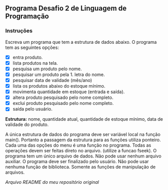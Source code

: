 ## Programa Desafio 2 de Linguagem de Programação

### Instruções

Escreva um programa que tem a estrutura de dados abaixo. O programa tem as seguintes opções:

- [x] entra produto.
- [x] lista produtos na tela.
- [x] pesquisa um produto pelo nome.
- [x] pesquisar um produto pela 1. letra do nome.
- [x] pesquisar data de validade (mês/ano)
- [x] lista os produtos abaixo do estoque mínimo. 
- [x] movimenta quantidade em estoque (entrada e saída).
- [x] altera produto pesquisado pelo nome completo.
- [x] exclui produto pesquisado pelo nome completo.
- [x] saída pelo usuário.

**Estrutura:** nome, quantidade atual, quantidade de estoque mínimo, data de validade do produto. 

A única estrutura de dados do programa deve ser variável local na função main(). Portanto a passagem da estrutura para as funções utiliza ponteiro.
Cada uma das opções do menu é uma função no programa.
Todas as operações devem ser feitas direto no arquivo. (utilize a funcao fseek).
O programa tem um único arquivo de dados. Não pode usar nenhum arquivo auxiliar.
O programa deve ser finalizado pelo usuário.
Não pode usar nenhuma função de biblioteca. Somente as funções de manipulação de arquivos.

*Arquivo README do meu repositório original*